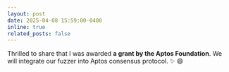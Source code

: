 ```yaml
---
layout: post
date: 2025-04-08 15:59:00-0400
inline: true
related_posts: false
---
```


Thrilled to share that I was awarded **a grant by the Aptos Foundation**. We will integrate our fuzzer into Aptos consensus protocol. :sparkles: :smile:
